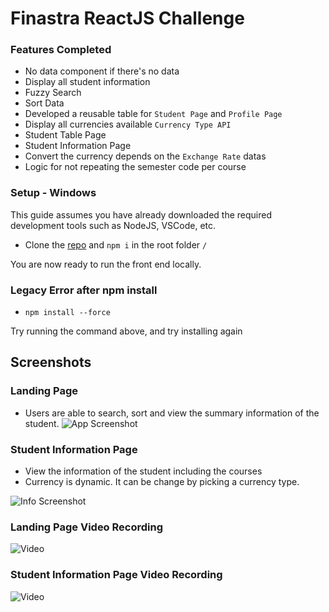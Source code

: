 # Finastra ReactJS Challenge

### Features Completed

- No data component if there's no data
- Display all student information
- Fuzzy Search
- Sort Data
- Developed a reusable table for `Student Page` and `Profile Page`
- Display all currencies available `Currency Type API`
- Student Table Page
- Student Information Page
- Convert the currency depends on the `Exchange Rate` datas
- Logic for not repeating the semester code per course

### Setup - Windows

This guide assumes you have already downloaded the required development tools such as NodeJS, VSCode, etc.

- Clone the [repo](https://github.com/davebacayvc/finastra-reactjs-challenge.git) and `npm i` in the root folder `/`

You are now ready to run the front end locally.

### Legacy Error after npm install

- `npm install --force`

Try running the command above, and try installing again

## Screenshots

### Landing Page

- Users are able to search, sort and view the summary information of the student.
  ![App Screenshot](https://res.cloudinary.com/dv6kvjoed/image/upload/v1678547486/landing-page_sygwpu.png)

### Student Information Page

- View the information of the student including the courses
- Currency is dynamic. It can be change by picking a currency type.

![Info Screenshot](https://res.cloudinary.com/dv6kvjoed/image/upload/v1678547587/profile_fc15ra.png)

### Landing Page Video Recording

![Video](https://res.cloudinary.com/dv6kvjoed/image/upload/v1678547866/sort_llguct.gif)

### Student Information Page Video Recording

![Video](https://res.cloudinary.com/dv6kvjoed/image/upload/v1678547970/profile_cgdokd.gif)
